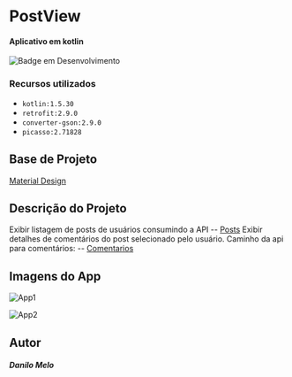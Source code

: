 # PostView
#### Aplicativo em kotlin

![Badge em Desenvolvimento](http://img.shields.io/static/v1?label=STATUS&message=EM%20DESENVOLVIMENTO&color=GREEN&style=for-the-badge)

### Recursos utilizados

- ``kotlin:1.5.30``
- ``retrofit:2.9.0``
- ``converter-gson:2.9.0``
- ``picasso:2.71828``

## Base de Projeto

[Material Design](https://material.io)


## Descrição do Projeto

Exibir listagem de posts de usuários consumindo a API -- [Posts](https://jsonplaceholder.typicode.com/posts)
Exibir detalhes de comentários do post selecionado pelo usuário.
Caminho da api para comentários: -- [Comentarios](https://jsonplaceholder.typicode.com/posts/{post_id}/comments)

## Imagens do App

![App1](https://user-images.githubusercontent.com/54605570/169706578-88b470f9-cfc4-4361-8f90-c3daa37c740d.jpeg)

![App2](https://user-images.githubusercontent.com/54605570/169706599-945905f7-705f-45f6-9940-fae3716572f7.jpeg)


## Autor

##### Danilo Melo
